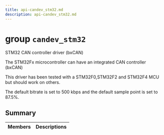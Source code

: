 ```yaml
---
title: api-candev_stm32.md
description: api-candev_stm32.md
---
```

# group `candev_stm32` 

STM32 CAN controller driver (bxCAN)

The STM32Fx microcontroller can have an integrated CAN controller (bxCAN)

This driver has been tested with a STM32F0,STM32F2 and STM32F4 MCU but should work on others.

The default bitrate is set to 500 kbps and the default sample point is set to 87.5%.

## Summary

 Members                        | Descriptions                                
--------------------------------|---------------------------------------------

